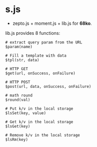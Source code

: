 # s.js

- zepto.js + moment.js + lib.js for **68ko**.

lib.js provides 8 functions:

```
# extract query param from the URL
$param(name)

# Fill a template with data
$tpl(str, data)

# HTTP GET
$get(url, onSuccess, onFailure)

# HTTP POST
$post(url, data, onSuccess, onFailure)

# math round
$round(val)

# Put k/v in the local storage
$lsSet(key, value)

# Get k/v in the local storage
$lsGet(key)

# Remove k/v in the local storage
$lsRm(key)
```

